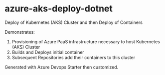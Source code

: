 # azure-aks-deploy-dotnet

Deploy of Kubernetes (AKS) Cluster and then Deploy of Containers

Demonstrates:
1. Provisioning of Azure PaaS infrastructure necessary to host Kubernetes (AKS) Cluster
2. Builds and Deploys initial container
3. Subsequent Repositories add their containers to this cluster

Generated with Azure Devops Starter then customized.
